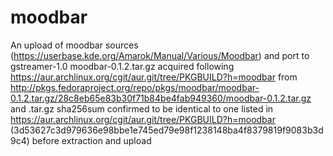 # moodbar
An upload of moodbar sources (https://userbase.kde.org/Amarok/Manual/Various/Moodbar) and port to gstreamer-1.0
moodbar-0.1.2.tar.gz acquired following https://aur.archlinux.org/cgit/aur.git/tree/PKGBUILD?h=moodbar from 
http://pkgs.fedoraproject.org/repo/pkgs/moodbar/moodbar-0.1.2.tar.gz/28c8eb65e83b30f71b84be4fab949360/moodbar-0.1.2.tar.gz 
and .tar.gz sha256sum confirmed to be identical to one listed in https://aur.archlinux.org/cgit/aur.git/tree/PKGBUILD?h=moodbar
(3d53627c3d979636e98bbe1e745ed79e98f1238148ba4f8379819f9083b3d9c4) before extraction and upload
